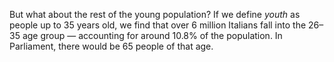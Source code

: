 But what about the rest of the young population? If we define _youth_ as people up to 35 years old, we find that over 6 million Italians fall into the 26–35 age group — accounting for around 10.8% of the population. In Parliament, there would be 65 people of that age. 